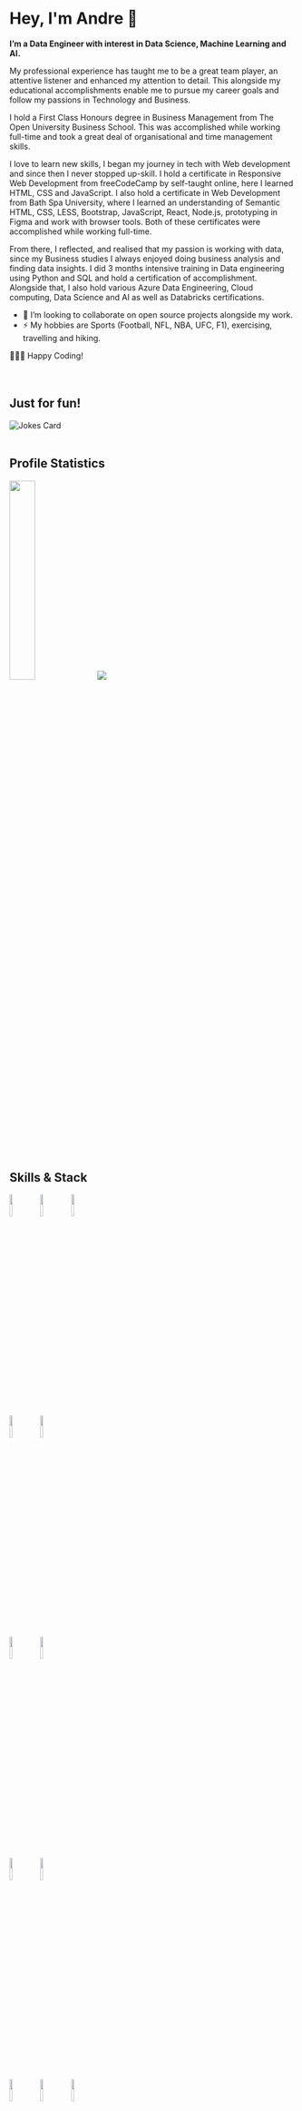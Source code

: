 <h1>Hey, I'm Andre 👋 </h1>
<strong>I’m a Data Engineer with interest in Data Science, Machine Learning and AI.</strong>

My professional experience has taught me to be a great team player, an attentive listener and enhanced my attention to detail. This alongside my educational accomplishments enable me to pursue my career goals and follow my passions in Technology and Business.

I hold a First Class Honours degree in Business Management from The Open University Business School. This was accomplished while working full-time and took a great deal of organisational and time management skills.

I love to learn new skills, I began my journey in tech with Web development and since then I never stopped up-skill. I hold a certificate in Responsive Web Development from freeCodeCamp by self-taught online, here I learned HTML, CSS and JavaScript. I also hold a certificate in Web Development from Bath Spa University, where I learned an understanding of Semantic HTML, CSS, LESS, Bootstrap, JavaScript, React, Node.js, prototyping in Figma and work with browser tools. Both of these certificates were accomplished while working full-time.

From there, I reflected, and realised that my passion is working with data, since my Business studies I always enjoyed doing business analysis and finding data insights.
I did 3 months intensive training in Data engineering using Python and SQL and hold a certification of accomplishment. Alongside that, I also hold various Azure Data Engineering, Cloud computing, Data Science and AI as well as Databricks certifications.


<ul>
<li>💞️ I’m looking to collaborate on open source projects alongside my work.</li>
<li>⚡️ My hobbies are Sports (Football, NFL, NBA, UFC, F1), exercising, travelling and hiking.</li>
</ul>
👨🏻‍💻 Happy Coding!
<br>
<br>
<br>
<h2>Just for fun!</h2>
<img src="https://readme-jokes.vercel.app/api" alt="Jokes Card" />
<br>
<br>
<h2>Profile Statistics</h2>
<code><img width= 30% src="https://github-readme-stats.vercel.app/api/top-langs?username=andrecastropaiva&theme=dark"></code>
<code><img src="https://github-readme-stats.vercel.app/api?username=andrecastropaiva&show_icons=true&theme=dark"></code>

<br>
<br>
<h2>Skills & Stack</h2>
<code><img width="10%" src="https://www.vectorlogo.zone/logos/python/python-ar21.svg"></code>
<code><img width="10%" src="https://www.vectorlogo.zone/logos/sqlite/sqlite-ar21.svg"></code>
<code><img width="10%" src="https://www.vectorlogo.zone/logos/docker/docker-ar21.svg"></code>
<br />
<code><img width="10%" src="https://www.vectorlogo.zone/logos/w3_html5/w3_html5-ar21.svg"></code>
<code><img width="10%" src="https://www.vectorlogo.zone/logos/w3_css/w3_css-ar21.svg"></code>
<br />
<code><img width="10%" src="https://www.vectorlogo.zone/logos/git-scm/git-scm-ar21.svg"></code>
<code><img width="10%" src="https://www.vectorlogo.zone/logos/github/github-ar21.svg"></code>
<br />
<code><img width="10%" src="https://www.vectorlogo.zone/logos/canva/canva-ar21.svg"></code>
<code><img width="10%" src="https://www.vectorlogo.zone/logos/figma/figma-ar21.svg"></code>
<br />
<code><img width="10%" src="https://www.vectorlogo.zone/logos/microsoft_azure/microsoft_azure-ar21.svg"></code>
<code><img width="10%" src="https://www.vectorlogo.zone/logos/amazon_aws/amazon_aws-ar21.svg"></code>
<code><img width="10%" src="https://www.vectorlogo.zone/logos/databricks/databricks-ar21.svg"></code>
